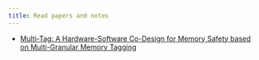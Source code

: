 ```yaml
---
title: Read papers and notes
---
```


- [Multi-Tag: A Hardware-Software Co-Design for Memory Safety
based on Multi-Granular Memory Tagging](https://pure.tugraz.at/ws/portalfiles/portal/60390380/multi_tag.pdf)
